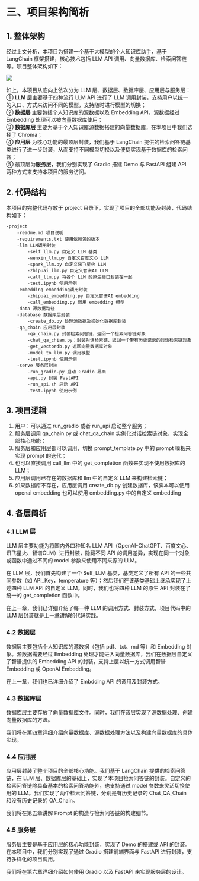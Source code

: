 # 三、项目架构简析

## 1. 整体架构

经过上文分析，本项目为搭建一个基于大模型的个人知识库助手，基于 LangChain 框架搭建，核心技术包括 LLM API 调用、向量数据库、检索问答链等。项目整体架构如下：

![](../../figures/structure.jpg)

如上，本项目从底向上依次分为 LLM 层、数据层、数据库层、应用层与服务层：  
① **LLM** 层主要基于四种流行 LLM API 进行了 LLM 调用封装，支持用户以统一的入口、方式来访问不同的模型，支持随时进行模型的切换；  
② **数据层** 主要包括个人知识库的源数据以及 Embedding API，源数据经过 Embedding 处理可以被向量数据库使用；  
③ **数据库层** 主要为基于个人知识库源数据搭建的向量数据库，在本项目中我们选择了 Chroma；  
④ **应用层** 为核心功能的最顶层封装，我们基于 LangChain 提供的检索问答链基类进行了进一步封装，从而支持不同模型切换以及便捷实现基于数据库的检索问答；  
⑤ 最顶层为**服务层**，我们分别实现了 Gradio 搭建 Demo 与 FastAPI 组建 API 两种方式来支持本项目的服务访问。  
  
## 2. 代码结构

本项目的完整代码存放于 project 目录下，实现了项目的全部功能及封装，代码结构如下：

    -project
        -readme.md 项目说明
        -requirements.txt 使用依赖包的版本 
        -llm LLM调用封装
            -self_llm.py 自定义 LLM 基类
            -wenxin_llm.py 自定义百度文心 LLM
            -spark_llm.py 自定义讯飞星火 LLM
            -zhipuai_llm.py 自定义智谱AI LLM
            -call_llm.py 将各个 LLM 的原生接口封装在一起
            -test.ipynb 使用示例
        -embedding embedding调用封装
            -zhipuai_embedding.py 自定义智谱AI embedding
            -call_embedding.py 调用 embedding 模型 
        -data 源数据路径
        -database 数据库层封装
            -create_db.py 处理源数据及初始化数据库封装
        -qa_chain 应用层封装
            -qa_chain.py 封装检索问答链，返回一个检索问答链对象
            -chat_qa_chian.py：封装对话检索链，返回一个带有历史记录的对话检索链对象
            -get_vectordb.py 返回向量数据库对象
            -model_to_llm.py 调用模型
            -test.ipynb 使用示例
        -serve 服务层封装
            -run_gradio.py 启动 Gradio 界面
            -api.py 封装 FastAPI
            -run_api.sh 启动 API
            -test.ipynb 使用示例

## 3. 项目逻辑

1. 用户：可以通过 run_gradio 或者 run_api 启动整个服务；
2. 服务层调用 qa_chain.py 或 chat_qa_chain 实例化对话检索链对象，实现全部核心功能；
3. 服务层和应用层都可以调用、切换 prompt_template.py 中的 prompt 模板来实现 prompt 的迭代；
4. 也可以直接调用 call_llm 中的 get_completion 函数来实现不使用数据库的 LLM；
5. 应用层调用已存在的数据库和 llm 中的自定义 LLM 来构建检索链；
6. 如果数据库不存在，应用层调用 create_db.py 创建数据库，该脚本可以使用 openai embedding 也可以使用 embedding.py 中的自定义 embedding

## 4. 各层简析

### 4.1 LLM 层

LLM 层主要功能为将国内外四种知名 LLM API（OpenAI-ChatGPT、百度文心、讯飞星火、智谱GLM）进行封装，隐藏不同 API 的调用差异，实现在同一个对象或函数中通过不同的 model 参数来使用不同来源的 LLM。

在 LLM 层，我们首先构建了一个 Self_LLM 基类，基类定义了所有 API 的一些共同参数（如 API_Key，temperature 等）；然后我们在该基类基础上继承实现了上述四种 LLM API 的自定义 LLM。同时，我们也将四种 LLM 的原生 API 封装在了统一的 get_completion 函数中。

在上一章，我们已详细介绍了每一种 LLM 的调用方式、封装方式，项目代码中的 LLM 层封装就是上一章讲解的代码实践。

### 4.2 数据层

数据层主要包括个人知识库的源数据（包括 pdf、txt、md 等）和 Embedding 对象。源数据需要经过 Embedding 处理才能进入向量数据库，我们在数据层自定义了智谱提供的 Embedding API 的封装，支持上层以统一方式调用智谱 Embedding 或 OpenAI Embedding。

在上一章，我们也已详细介绍了 Embdding API 的调用及封装方式。

### 4.3 数据库层

数据库层主要存放了向量数据库文件。同时，我们在该层实现了源数据处理、创建向量数据库的方法。

我们将在第四章详细介绍向量数据库、源数据处理方法以及构建向量数据库的具体实现。

### 4.4 应用层

应用层封装了整个项目的全部核心功能。我们基于 LangChain 提供的检索问答链，在 LLM 层、数据库层的基础上，实现了本项目检索问答链的封装。自定义的检索问答链除具备基本的检索问答功能外，也支持通过 model 参数来灵活切换使用的 LLM。我们实现了两个检索问答链，分别是有历史记录的 Chat_QA_Chain 和没有历史记录的 QA_Chain。

我们将在第五章讲解 Prompt 的构造与检索问答链的构建细节。

### 4.5 服务层

服务层主要是基于应用层的核心功能封装，实现了 Demo 的搭建或 API 的封装。在本项目中，我们分别实现了通过 Gradio 搭建前端界面与 FastAPI 进行封装，支持多样化的项目调用。

我们将在第六章详细介绍如何使用 Gradio 以及 FastAPI 来实现服务层的设计。